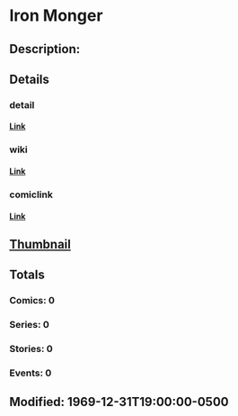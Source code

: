 # Iron Monger
## Description: 
## Details
### detail
#### [Link](http://marvel.com/characters/1055/iron_monger?utm_campaign=apiRef&utm_source=d8455188da2836f893171a8a63981172)
### wiki
#### [Link](http://marvel.com/universe/Iron_Monger?utm_campaign=apiRef&utm_source=d8455188da2836f893171a8a63981172)
### comiclink
#### [Link](http://marvel.com/comics/characters/1009371/iron_monger?utm_campaign=apiRef&utm_source=d8455188da2836f893171a8a63981172)
## [Thumbnail](http://i.annihil.us/u/prod/marvel/i/mg/b/40/image_not_available.jpg)
## Totals
### Comics: 0
### Series: 0
### Stories: 0
### Events: 0
## Modified: 1969-12-31T19:00:00-0500